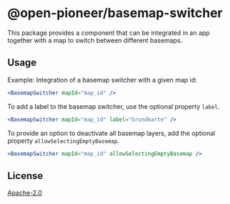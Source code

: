 # @open-pioneer/basemap-switcher

This package provides a component that can be integrated in an app together with a map to switch between different basemaps.

## Usage

Example: Integration of a basemap switcher with a given map id:

```jsx
<BasemapSwitcher mapId="map_id" />
```

To add a label to the basemap switcher, use the optional property `label`.

```jsx
<BasemapSwitcher mapId="map_id" label="Grundkarte" />
```

To provide an option to deactivate all basemap layers, add the optional property `allowSelectingEmptyBasemap`.

```jsx
<BasemapSwitcher mapId="map_id" allowSelectingEmptyBasemap />
```

## License

[Apache-2.0](https://www.apache.org/licenses/LICENSE-2.0)
